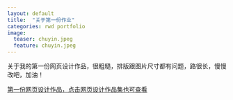 ```yaml
---
layout: default
title:  "关于第一份作业"
categories: rwd portfolio 
image:
  teaser: chuyin.jpeg
  feature: chuyin.jpeg
---
```

关于我的第一份网页设计作品，很粗糙，排版跟图片尺寸都有问题，路很长，慢慢改吧，加油！

 
[第一份网页设计作品，点击网页设计作品集也可查看](https://sqsuki.github.io/portfolio/qizhong/CYWL.html)
